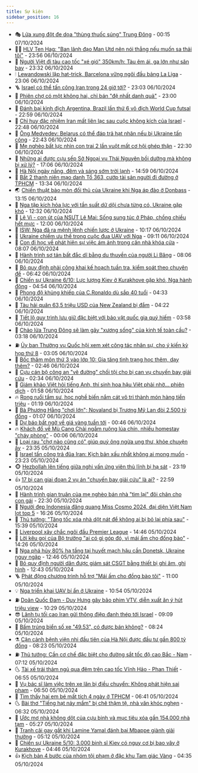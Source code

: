 ```yaml
---
title: Sự kiện
sidebar_position: 16
---
```


<!-- dantri-su-kien:START -->
- 🎭 [Lửa xung đột đe dọa &quot;thùng thuốc súng&quot; Trung Đông](https://dantri.com.vn/the-gioi/lua-xung-dot-de-doa-thung-thuoc-sung-trung-dong-20240930173833951.htm) - 00:15 07/10/2024
- 👨‍🏫 [HLV Ten Hag: &quot;Ban lãnh đạo Man Utd nên nói thẳng nếu muốn sa thải tôi&quot;](https://dantri.com.vn/the-thao/hlv-ten-hag-ban-lanh-dao-man-utd-nen-noi-thang-neu-muon-sa-thai-toi-20241007065409812.htm) - 23:56 06/10/2024
- 🌮 [Người Việt đi tàu cao tốc &quot;xé gió&quot; 350km/h: Tàu êm ái, ga lớn như sân bay](https://dantri.com.vn/du-lich/nguoi-viet-di-tau-cao-toc-xe-gio-350kmh-tau-em-ai-ga-lon-nhu-san-bay-20241006214713852.htm) - 23:32 06/10/2024
- 🕯 [Lewandowski lập hat-trick, Barcelona vững ngôi đầu bảng La Liga](https://dantri.com.vn/the-thao/lewandowski-lap-hat-trick-barcelona-vung-ngoi-dau-bang-la-liga-20241007060601939.htm) - 23:06 06/10/2024
- 🪜 [Israel có thể tấn công Iran trong 24 giờ tới?](https://dantri.com.vn/the-gioi/israel-co-the-tan-cong-iran-trong-24-gio-toi-20241006211716378.htm) - 23:03 06/10/2024
- 🐘 [Phiên chợ có một không hai, chỉ bán &quot;đệ nhất danh quả&quot;](https://dantri.com.vn/lao-dong-viec-lam/phien-cho-co-mot-khong-hai-chi-ban-de-nhat-danh-qua-20241006073556968.htm) - 23:00 06/10/2024
- 🤔 [Đánh bại kình địch Argentina, Brazil lần thứ 6 vô địch World Cup futsal](https://dantri.com.vn/the-thao/danh-bai-kinh-dich-argentina-brazil-lan-thu-6-vo-dich-world-cup-futsal-20241007003232278.htm) - 22:59 06/10/2024
- 🧠 [Chỉ huy đặc nhiệm Iran mất liên lạc sau cuộc không kích của Israel](https://dantri.com.vn/the-gioi/chi-huy-dac-nhiem-iran-mat-lien-lac-sau-cuoc-khong-kich-cua-israel-20241007054312410.htm) - 22:48 06/10/2024
- 📝 [Ông Medvedev: Belarus có thể đáp trả hạt nhân nếu bị Ukraine tấn công](https://dantri.com.vn/the-gioi/ong-medvedev-belarus-co-the-dap-tra-hat-nhan-neu-bi-ukraine-tan-cong-20241006230024361.htm) - 22:43 06/10/2024
- 🦏 [Mẹ nghèo bất lực nhìn con trai 2 lần vuột mất cơ hội ghép thận](https://dantri.com.vn/tam-long-nhan-ai/me-ngheo-bat-luc-nhin-con-trai-2-lan-vuot-mat-co-hoi-ghep-than-20241005224758324.htm) - 22:30 06/10/2024
- 🥰 [Những ai được cựu sếp Sở Ngoại vụ Thái Nguyên bồi dưỡng mà không bị xử lý?](https://dantri.com.vn/phap-luat/nhung-ai-duoc-cuu-sep-so-ngoai-vu-thai-nguyen-boi-duong-ma-khong-bi-xu-ly-20241006223431105.htm) - 17:06 06/10/2024
- 🤗 [Hà Nội ngày nắng, đêm và sáng sớm trời lạnh](https://dantri.com.vn/xa-hoi/ha-noi-ngay-nang-dem-va-sang-som-troi-lanh-20241006211812244.htm) - 14:59 06/10/2024
- 🌈 [Bắt 2 thanh niên mạo danh Tổ 363, cướp tài sản người đi đường ở TPHCM](https://dantri.com.vn/phap-luat/bat-2-thanh-nien-mao-danh-to-363-cuop-tai-san-nguoi-di-duong-o-tphcm-20241006194754235.htm) - 13:34 06/10/2024
- 🌏 [Chiến thuật bào mòn đối thủ của Ukraine khi Nga áp đảo ở Donbass](https://dantri.com.vn/the-gioi/chien-thuat-bao-mon-doi-thu-cua-ukraine-khi-nga-ap-dao-o-donbass-20241006194812707.htm) - 13:15 06/10/2024
- 💄 [Nga tập kích hỏa lực với tần suất dữ dội chưa từng có, Ukraine gặp khó](https://dantri.com.vn/the-gioi/nga-tap-kich-hoa-luc-voi-tan-suat-du-doi-chua-tung-co-ukraine-gap-kho-20241006192159759.htm) - 12:32 06/10/2024
- 👺 [Lê Vi - con út của NSƯT Lê Mai: Sống sung túc ở Pháp, chồng chiều hết mực](https://dantri.com.vn/giai-tri/le-vi-con-ut-cua-nsut-le-mai-song-sung-tuc-o-phap-chong-chieu-het-muc-20241005234955637.htm) - 12:00 06/10/2024
- 👹 [ISW: Nga đã ra mệnh lệnh chiến lược ở Ukraine](https://dantri.com.vn/the-gioi/isw-nga-da-ra-menh-lenh-chien-luoc-o-ukraine-20241006121541415.htm) - 10:17 06/10/2024
- 🌊 [Ukraine chiếm ưu thế trong cuộc đua UAV với Nga](https://dantri.com.vn/the-gioi/ukraine-chiem-uu-the-trong-cuoc-dua-uav-voi-nga-20241006160009304.htm) - 09:11 06/10/2024
- 🤠 [Con đi học về phát hiện sự việc ám ảnh trong căn nhà khóa cửa](https://dantri.com.vn/phap-luat/con-di-hoc-ve-phat-hien-su-viec-am-anh-trong-can-nha-khoa-cua-20241006141322586.htm) - 08:07 06/10/2024
- 🎊 [Hành trình sơ tán bất đắc dĩ bằng du thuyền của người Li Băng](https://dantri.com.vn/the-gioi/hanh-trinh-so-tan-bat-dac-di-bang-du-thuyen-cua-nguoi-li-bang-20241006144648858.htm) - 08:06 06/10/2024
- 🐘 [Bỏ quy định phải công khai kế hoạch tuần tra, kiểm soát theo chuyên đề](https://dantri.com.vn/xa-hoi/bo-quy-dinh-phai-cong-khai-ke-hoach-tuan-tra-kiem-soat-theo-chuyen-de-20241006131441165.htm) - 06:42 06/10/2024
- 💂 [Chiến sự Ukraine 6/10: Lực lượng Kiev ở Kurakhove gặp khó, Nga hành động](https://dantri.com.vn/the-gioi/chien-su-ukraine-610-luc-luong-kiev-o-kurakhove-gap-kho-nga-hanh-dong-20241006113158597.htm) - 04:54 06/10/2024
- 👹 [Phong độ khủng khiếp của C.Ronaldo dù sắp 40 tuổi](https://dantri.com.vn/the-thao/phong-do-khung-khiep-cua-cronaldo-du-sap-40-tuoi-20241006113236382.htm) - 04:33 06/10/2024
- 🦒 [Tàu hải quân 63,5 triệu USD của New Zealand bị đắm](https://dantri.com.vn/the-gioi/tau-hai-quan-635-trieu-usd-cua-new-zealand-bi-dam-20241006111220419.htm) - 04:22 06/10/2024
- 🗽 [Tiết lộ quy trình lưu giữ đặc biệt với bảo vật quốc gia quý hiếm](https://dantri.com.vn/xa-hoi/tiet-lo-quy-trinh-luu-giu-dac-biet-voi-bao-vat-quoc-gia-quy-hiem-20241006100204742.htm) - 03:58 06/10/2024
- 💄 [Chảo lửa Trung Đông sẽ làm gãy &quot;xương sống&quot; của kinh tế toàn cầu?](https://dantri.com.vn/kinh-doanh/chao-lua-trung-dong-se-lam-gay-xuong-song-cua-kinh-te-toan-cau-20241006004135207.htm) - 03:18 06/10/2024
- ⛽️ [Ủy ban Thường vụ Quốc hội xem xét công tác nhân sự, cho ý kiến kỳ họp thứ 8](https://dantri.com.vn/xa-hoi/uy-ban-thuong-vu-quoc-hoi-xem-xet-cong-tac-nhan-su-cho-y-kien-ky-hop-thu-8-20241006095718230.htm) - 03:05 06/10/2024
- 🥷 [Bốc thăm môn thứ 3 vào lớp 10: Gia tăng tình trạng học thêm, dạy thêm?](https://dantri.com.vn/giao-duc/boc-tham-mon-thu-3-vao-lop-10-gia-tang-tinh-trang-hoc-them-day-them-20241006093457773.htm) - 02:46 06/10/2024
- 🤖 [Cựu cán bộ công an &quot;vẽ đường&quot; chối tội cho bị can vụ chuyến bay giải cứu](https://dantri.com.vn/phap-luat/cuu-can-bo-cong-an-ve-duong-choi-toi-cho-bi-can-vu-chuyen-bay-giai-cuu-20241006091725191.htm) - 02:34 06/10/2024
- 🌊 [Giám khảo Việt hỏi tiếng Anh, thí sinh hoa hậu Việt phải nhờ... phiên dịch](https://dantri.com.vn/giai-tri/giam-khao-viet-hoi-tieng-anh-thi-sinh-hoa-hau-viet-phai-nho-phien-dich-20241006050547665.htm) - 01:58 06/10/2024
- 🔥 [Rong ruổi tầm sư, học nghề biến nắm cát vô tri thành món hàng tiền triệu](https://dantri.com.vn/lao-dong-viec-lam/rong-ruoi-tam-su-hoc-nghe-bien-nam-cat-vo-tri-thanh-mon-hang-tien-trieu-20241005203620428.htm) - 01:19 06/10/2024
- 🦏 [Bà Phương Hằng &quot;chơi lớn&quot;; Novaland bị Trương Mỹ Lan đòi 2.500 tỷ đồng](https://dantri.com.vn/kinh-doanh/ba-phuong-hang-choi-lon-novaland-bi-truong-my-lan-doi-2500-ty-dong-20241006075852564.htm) - 01:07 06/10/2024
- 🐘 [Dự báo bất ngờ về giá vàng tuần tới](https://dantri.com.vn/kinh-doanh/du-bao-bat-ngo-ve-gia-vang-tuan-toi-20241005231157628.htm) - 00:46 06/10/2024
- 🔥 [Khách đổ về Mù Cang Chải ngắm ruộng lúa chín, nhiều homestay &quot;cháy phòng&quot;](https://dantri.com.vn/du-lich/khach-do-ve-mu-cang-chai-ngam-ruong-lua-chin-nhieu-homestay-chay-phong-20241005202136223.htm) - 00:06 06/10/2024
- 💼 [Loại rau &quot;chợ nào cũng có&quot; giúp quý ông ngừa ung thư, khỏe chuyện ấy](https://dantri.com.vn/suc-khoe/loai-rau-cho-nao-cung-co-giup-quy-ong-ngua-ung-thu-khoe-chuyen-ay-20240930225945989.htm) - 23:35 05/10/2024
- 🚀 [Israel tấn công trả đũa Iran: Kịch bản xấu nhất không ai mong muốn](https://dantri.com.vn/the-gioi/israel-tan-cong-tra-dua-iran-kich-ban-xau-nhat-khong-ai-mong-muon-20241003224318926.htm) - 23:23 05/10/2024
- 🐵 [Hezbollah lên tiếng giữa nghi vấn ứng viên thủ lĩnh bị hạ sát](https://dantri.com.vn/the-gioi/hezbollah-len-tieng-giua-nghi-van-ung-vien-thu-linh-bi-ha-sat-20241006061532767.htm) - 23:19 05/10/2024
- 👍 [17 bị can giai đoạn 2 vụ án &quot;chuyến bay giải cứu&quot; là ai?](https://dantri.com.vn/phap-luat/17-bi-can-giai-doan-2-vu-an-chuyen-bay-giai-cuu-la-ai-20241005121536173.htm) - 22:59 05/10/2024
- 🚦 [Hành trình gian truân của mẹ nghèo bán nhà &quot;tìm lại&quot; đôi chân cho con gái](https://dantri.com.vn/tam-long-nhan-ai/hanh-trinh-gian-truan-cua-me-ngheo-ban-nha-tim-lai-doi-chan-cho-con-gai-20241005112904824.htm) - 22:30 05/10/2024
- 🥸 [Người đẹp Indonesia đăng quang Miss Cosmo 2024, đại diện Việt Nam lọt top 5](https://dantri.com.vn/giai-tri/nguoi-dep-indonesia-dang-quang-miss-cosmo-2024-dai-dien-viet-nam-lot-top-5-20241005231346226.htm) - 16:26 05/10/2024
- 🥷 [Thủ tướng: &quot;Tăng tốc xóa nhà dột nát để không ai bị bỏ lại phía sau&quot;](https://dantri.com.vn/an-sinh/thu-tuong-tang-toc-xoa-nha-dot-nat-de-khong-ai-bi-bo-lai-phia-sau-20241005220209049.htm) - 15:39 05/10/2024
- 🤡 [Liverpool xây chắc ngôi đầu Premier League](https://dantri.com.vn/the-thao/liverpool-xay-chac-ngoi-dau-premier-league-20241005214559667.htm) - 14:46 05/10/2024
- 🥳 [Lời kêu gọi của Bộ trưởng &quot;ai có gì góp đó, vì mái ấm cho đồng bào&quot;](https://dantri.com.vn/an-sinh/loi-keu-goi-cua-bo-truong-ai-co-gi-gop-do-vi-mai-am-cho-dong-bao-20241005210752918.htm) - 14:26 05/10/2024
- 🤩 [Nga phá hủy 80% hạ tầng tại huyết mạch hậu cần Donetsk, Ukraine nguy ngập](https://dantri.com.vn/the-gioi/nga-pha-huy-80-ha-tang-tai-huyet-mach-hau-can-donetsk-ukraine-nguy-ngap-20241005192937341.htm) - 12:46 05/10/2024
- 🎡 [Bỏ quy định người dân được giám sát CSGT bằng thiết bị ghi âm, ghi hình](https://dantri.com.vn/xa-hoi/bo-quy-dinh-nguoi-dan-duoc-giam-sat-csgt-bang-thiet-bi-ghi-am-ghi-hinh-20241005192544285.htm) - 12:43 05/10/2024
- 🪜 [Phát động chương trình hỗ trợ &quot;Mái ấm cho đồng bào tôi&quot;](https://dantri.com.vn/an-sinh/phat-dong-chuong-trinh-ho-tro-mai-am-cho-dong-bao-toi-20241005154448220.htm) - 11:00 05/10/2024
- 💡 [Nga triển khai UAV bí ẩn ở Ukraine](https://dantri.com.vn/the-gioi/nga-trien-khai-uav-bi-an-o-ukraine-20241005163308184.htm) - 10:54 05/10/2024
- ⛽️ [Doãn Quốc Đam - Duy Hưng gây bão phim VTV, diễn xuất ăn ý hút triệu view](https://dantri.com.vn/giai-tri/doan-quoc-dam-duy-hung-gay-bao-phim-vtv-dien-xuat-an-y-hut-trieu-view-20241005141310919.htm) - 10:29 05/10/2024
- 😎 [Lãnh tụ tối cao Iran gửi thông điệp đanh thép tới Israel](https://dantri.com.vn/the-gioi/lanh-tu-toi-cao-iran-gui-thong-diep-danh-thep-toi-israel-20241005155157324.htm) - 09:09 05/10/2024
- 🗽 [Bấm trúng biển số xe &quot;49.53&quot;, có được bán không?](https://dantri.com.vn/o-to-xe-may/bam-trung-bien-so-xe-4953-co-duoc-ban-khong-20241005115958489.htm) - 08:24 05/10/2024
- ⚗️ [Cận cảnh bệnh viện nhi đầu tiên của Hà Nội được đầu tư gần 800 tỷ đồng](https://dantri.com.vn/suc-khoe/can-canh-benh-vien-nhi-dau-tien-cua-ha-noi-duoc-dau-tu-gan-800-ty-dong-20241005151451073.htm) - 08:23 05/10/2024
- ⛽️ [Thủ tướng: Cần cơ chế đặc biệt cho đường sắt tốc độ cao Bắc - Nam](https://dantri.com.vn/xa-hoi/thu-tuong-can-co-che-dac-biet-cho-duong-sat-toc-do-cao-bac-nam-20241005124807903.htm) - 07:12 05/10/2024
- 🌜 [Tài xế trải thảm ngủ qua đêm trên cao tốc Vĩnh Hảo - Phan Thiết](https://dantri.com.vn/xa-hoi/tai-xe-trai-tham-ngu-qua-dem-tren-cao-toc-vinh-hao-phan-thiet-20241005125123187.htm) - 06:55 05/10/2024
- 🦩 [Vụ bác sĩ làm việc trên xe lăn bị điều chuyển: Không phát hiện sai phạm](https://dantri.com.vn/lao-dong-viec-lam/vu-bac-si-lam-viec-tren-xe-lan-bi-dieu-chuyen-khong-phat-hien-sai-pham-20241005120246948.htm) - 06:50 05/10/2024
- 🦒 [Tìm thấy hai em bé mất tích 4 ngày ở TPHCM](https://dantri.com.vn/phap-luat/tim-thay-hai-em-be-mat-tich-4-ngay-o-tphcm-20241005131635348.htm) - 06:41 05/10/2024
- 🌜 [Bài thơ &quot;Tiếng hạt nảy mầm&quot; bị chê thậm tệ, nhà văn khóc nghẹn](https://dantri.com.vn/giao-duc/bai-tho-tieng-hat-nay-mam-bi-che-tham-te-nha-van-khoc-nghen-20241005125448149.htm) - 06:32 05/10/2024
- 🐎 [Ước mơ nhà không dột của cựu binh và mục tiêu xóa gần 154.000 nhà tạm](https://dantri.com.vn/an-sinh/uoc-mo-nha-khong-dot-cua-cuu-binh-va-muc-tieu-xoa-gan-154000-nha-tam-20241005112957640.htm) - 05:27 05/10/2024
- 🌋 [Tranh cãi gay gắt khi Lamine Yamal đánh bại Mbappe giành giải thưởng](https://dantri.com.vn/the-thao/tranh-cai-gay-gat-khi-lamine-yamal-danh-bai-mbappe-gianh-giai-thuong-20241005121251223.htm) - 05:12 05/10/2024
- 🧰 [Chiến sự Ukraine 5/10: 3.000 binh sĩ Kiev có nguy cơ bị bao vây ở Kurakhove](https://dantri.com.vn/the-gioi/chien-su-ukraine-510-3000-binh-si-kiev-co-nguy-co-bi-bao-vay-o-kurakhove-20241005112232498.htm) - 04:46 05/10/2024
- 👍 [Kịch bản 4 bước của nhóm tội phạm ở đặc khu Tam giác Vàng](https://dantri.com.vn/phap-luat/kich-ban-4-buoc-cua-nhom-toi-pham-o-dac-khu-tam-giac-vang-20241005100919359.htm) - 04:35 05/10/2024<!-- dantri-su-kien:END -->
